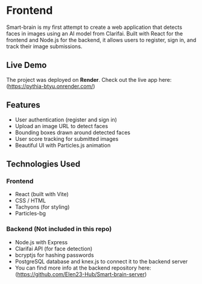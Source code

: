 # Frontend

Smart-brain is my first attempt to create a web application that detects faces in images using an AI model from Clarifai. Built with React for the frontend and Node.js for the backend, it allows users to register, sign in, and track their image submissions.

## Live Demo
The project was deployed on **Render**. Check out the live app here: (https://pythia-btyu.onrender.com/)

## Features
- User authentication (register and sign in)
- Upload an image URL to detect faces
- Bounding boxes drawn around detected faces
- User score tracking for submitted images
- Beautiful UI with Particles.js animation

## Technologies Used
### Frontend
- React (built with Vite)
- CSS / HTML
- Tachyons (for styling)
- Particles-bg

### Backend (Not included in this repo)
- Node.js with Express
- Clarifai API (for face detection)
- bcryptjs for hashing passwords
- PostgreSQL database and knex.js to connect it to the backend server 
- You can find more info at the backend repository here: (https://github.com/Elen23-Hub/Smart-brain-server)
